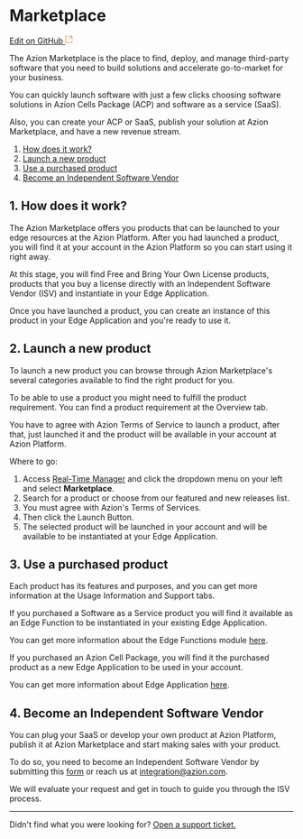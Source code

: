 # Marketplace

[Edit on GitHub <svg width="14" height="14" xmlns="http://www.w3.org/2000/svg"><g fill="none" stroke="#F3652B"><path d="M4.81.71H.672v11.43H12.1V8.001" stroke-width=".8"/><path d="M6.87.786h5.155V5.94M6.31 6.5L12.026.786"/></g></svg>](https://github.com/aziontech/docs_en/edit/master/marketplace/index.md)

The Azion Marketplace is the place to find, deploy, and manage third-party software that you need to build solutions and accelerate go-to-market for your business.

You can quickly launch software with just a few clicks choosing software solutions in Azion Cells Package (ACP) and software as a service (SaaS).

Also, you can create your ACP or SaaS, publish your solution at Azion Marketplace, and have a new revenue stream. 

1. [How does it work?](#1-how-does-it-work)
2. [Launch a new product](#2-launch-a-new-product)
3. [Use a purchased product](#3-use-a-purchased-product)
4. [Become an Independent Software Vendor](#4-become-an-independent-software-vendor)



## 1. How does it work?

The Azion Marketplace offers you products that can be launched to your edge resources at the Azion Platform. After you had launched a product, you will find it at your account in the Azion Platform so you can start using it right away.

At this stage, you will find Free and Bring Your Own License products, products that you buy a license directly with an Independent Software Vendor (ISV) and instantiate in your Edge Application. 

Once you have launched a product, you can create an instance of this product in your Edge Application and you're ready to use it.



## 2. Launch a new product

To launch a new product you can browse through Azion Marketplace's several categories available to find the right product for you.

To be able to use a product you might need to fulfill the product requirement. You can find a product requirement at the Overview tab.

You have to agree with Azion Terms of Service to launch a product, after that, just launched it and the product will be available in your account at Azion Platform. 

Where to go:

1. Access [Real-Time Manager](https://manager.azion.com/) and click the dropdown menu on your left and select **Marketplace**.
2. Search for a product or choose from our featured and new releases list.
3. You must agree with Azion's Terms of Services.
4. Then click the Launch Button.
5. The selected product will be launched in your account and will be available to be instantiated at your Edge Application.



## 3. Use a purchased product

Each product has its features and purposes, and you can get more information at the Usage Information and Support tabs.

If you purchased a Software as a Service product you will find it available as an Edge Function to be instantiated in your existing Edge Application. 

You can get more information about the Edge Functions module [here](../edge-functions/index.md).

If you purchased an Azion Cell Package, you will find it the purchased product as a new Edge Application to be used in your account. 

You can get more information about Edge Application [here](../edge-application/index.md). 



## 4. Become an Independent Software Vendor

You can plug your SaaS or develop your own product at Azion Platform, publish it at Azion Marketplace and start making sales with your product.

To do so, you need to become an Independent Software Vendor by submitting this [form](https://forms.gle/GBVxKnE6JeKEzuhTA) or reach us at integration@azion.com.

We will evaluate your request and get in touch to guide you through the ISV process.



---

Didn't find what you were looking for? [Open a support ticket.](https://tickets.azion.com/)